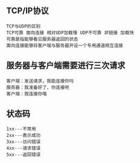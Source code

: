 ## TCP/IP协议
    TCP与UDP的区别
    TCP可靠 面向连接 相对UDP加载慢 UDP不可靠 非链接 加载快
    可靠是指能够看见服务器返回的状态
    面向连接能够将客户端与服务器开设一个专用通道相互连接
## 服务器与客户端需要进行三次请求
    客户端：发送请求，我能连接你吗
    服务器：我准备好了，你连接吧
    客户端：我连接你咯
## 状态码
    1xx---不常用
    2xx---表示成功
    3xx---访问错误
    4xx---请求错误
    5xx---返回错误
